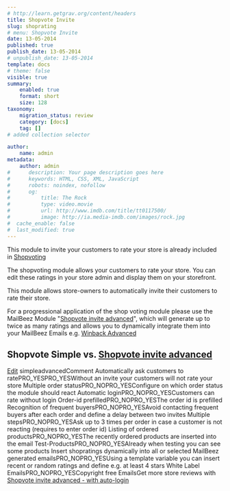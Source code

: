 ```yaml
---
# http://learn.getgrav.org/content/headers
title: Shopvote Invite
slug: shoprating
# menu: Shopvote Invite
date: 13-05-2014
published: true
publish_date: 13-05-2014
# unpublish_date: 13-05-2014
template: docs
# theme: false
visible: true
summary:
    enabled: true
    format: short
    size: 128
taxonomy:
    migration_status: review
    category: [docs]
    tag: []
# added collection selector

author:
    name: admin
metadata:
    author: admin
#      description: Your page description goes here
#      keywords: HTML, CSS, XML, JavaScript
#      robots: noindex, nofollow
#      og:
#          title: The Rock
#          type: video.movie
#          url: http://www.imdb.com/title/tt0117500/
#          image: http://ia.media-imdb.com/images/rock.jpg
#  cache_enable: false
#  last_modified: true
---
```


This module to invite your customers to rate your store is already included in [Shopvoting](http://www.mailbeez.com/documentation/configbeez/config_shopvoting/)

The shopvoting module allows your customers to rate your store. You can edit these ratings in your store admin and display them on your storefront.

This module allows store-owners to automatically invite their customers to rate their store.

For a progressional application of the shop voting module please use the MailBeez Module "[Shopvote invite advanced](http://www.mailbeez.com/documentation/mailbeez/shoprating_advanced/ "shop voting advanced")", which will generate up to twice as many ratings and allows you to dynamically integrate them into your MailBeez Emails e.g. [Winback Advanced](http://www.mailbeez.com/documentation/mailbeez/winback_advanced/)

## Shopvote Simple vs. [Shopvote invite advanced](http://www.mailbeez.com/documentation/mailbeez/shoprating_advanced/ "shop voting advanced")

  [Edit](http://localhost/wordpress_mailbeez_EOL/wp-admin/tools.php?page=wp-table-reloaded&action=edit&table_id=13 "Edit") simpleadvancedComment Automatically ask customers to ratePRO\_YESPRO\_YESWithout an invite your customers will not rate your store Multiple order statusPRO\_NOPRO\_YESConfigure on which order status the module should react Automatic loginPRO\_NOPRO\_YESCustomers can rate without login Order-id prefilledPRO\_NOPRO\_YESThe order id is prefilled Recognition of frequent buyersPRO\_NOPRO\_YESAvoid contacting frequent buyers after each order and define a delay between two invites Multiple stepsPRO\_NOPRO\_YESAsk up to 3 times per order in case a customer is not reacting (requires to enter order id) Listing of ordered productsPRO\_NOPRO\_YESThe recently ordered products are inserted into the email Test-ProductsPRO\_NOPRO\_YESAlready when testing you can see some products Insert shopratings dynamically into all or selected MailBeez generated emailsPRO\_NOPRO\_YESUsing a template variable you can insert recent or random ratings and define e.g. at least 4 stars White Label EmailsPRO\_NOPRO\_YESCopyright free EmailsGet more store reviews with [Shopvote invite advanced - with auto-login](http://www.mailbeez.com/documentation/mailbeez/shoprating_advanced/ "shop voting advanced")
